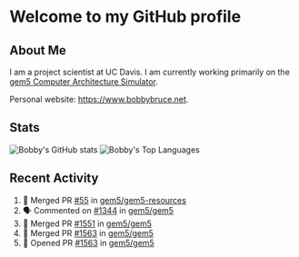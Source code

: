 # Welcome to my GitHub profile

## About Me

I am a project scientist at UC Davis. I am currently working primarily on the [gem5 Computer Architecture Simulator](https://github.com/gem5).

Personal website: <https://www.bobbybruce.net>.

## Stats

![Bobby's GitHub stats](https://github-readme-stats.vercel.app/api?username=bobbyrbruce&show_icons=true&theme=responsive&include_all_commits=true&count_private=true&show=reviews&disable_animations=true)
![Bobby's Top Languages ](https://github-readme-stats.vercel.app/api/top-langs/?username=bobbyrbruce&layout=compact&theme=responsive&count_private=true&langs_count=10&disable_animations=true)

## Recent Activity

<!--START_SECTION:activity-->
1. 🎉 Merged PR [#55](https://github.com/gem5/gem5-resources/pull/55) in [gem5/gem5-resources](https://github.com/gem5/gem5-resources)
2. 🗣 Commented on [#1344](https://github.com/gem5/gem5/pull/1344#issuecomment-2351304147) in [gem5/gem5](https://github.com/gem5/gem5)
3. 🎉 Merged PR [#1551](https://github.com/gem5/gem5/pull/1551) in [gem5/gem5](https://github.com/gem5/gem5)
4. 🎉 Merged PR [#1563](https://github.com/gem5/gem5/pull/1563) in [gem5/gem5](https://github.com/gem5/gem5)
5. 💪 Opened PR [#1563](https://github.com/gem5/gem5/pull/1563) in [gem5/gem5](https://github.com/gem5/gem5)
<!--END_SECTION:activity-->

